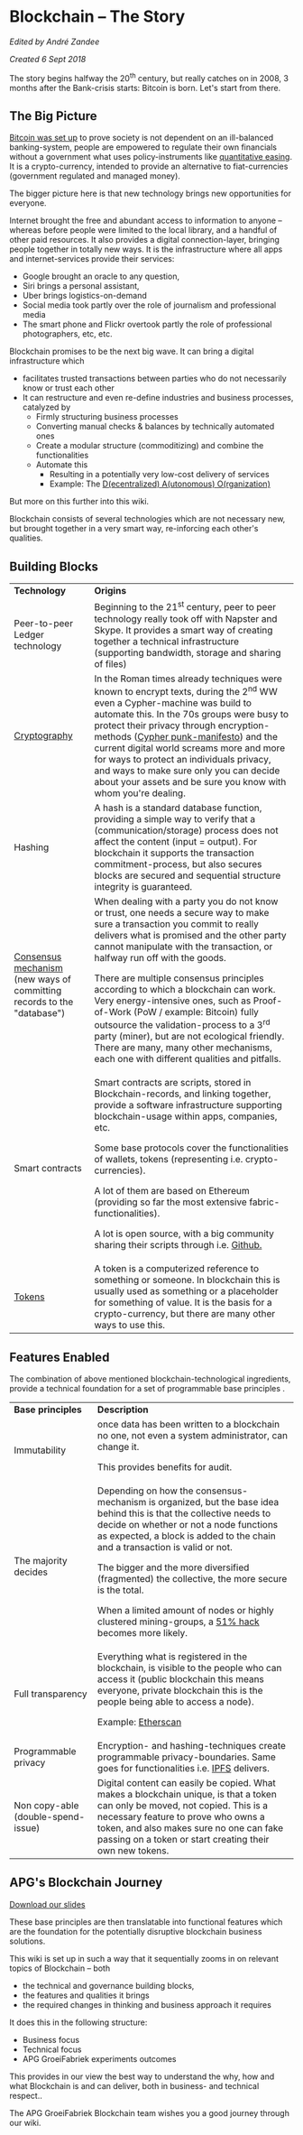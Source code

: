 
# Blockchain – The Story

_Edited by André Zandee_

_Created 6 Sept 2018_

The story begins halfway the 20<sup>th</sup> century, but really catches on in 2008, 3 months after the Bank-crisis starts: Bitcoin is born. Let's start from there.

## The Big Picture

[Bitcoin was set up](https://bitcoin.org/bitcoin.pdf) to prove society is not dependent on an ill-balanced banking-system, people are empowered to regulate their own financials without a government what uses policy-instruments like [quantitative easing](https://en.wikipedia.org/wiki/Quantitative_easing). It is a crypto-currency, intended to provide an alternative to fiat-currencies (government regulated and managed money).

The bigger picture here is that new technology brings new opportunities for everyone. 

Internet brought the free and abundant access to information to anyone – whereas before people were limited to the local library, and a handful of other paid resources. It also provides a digital connection-layer, bringing people together in totally new ways. It is the infrastructure where all apps and internet-services provide their services:



*   Google brought an oracle to any question, 
*   Siri brings a personal assistant, 
*   Uber brings logistics-on-demand
*   Social media took partly over the role of journalism and professional media
*   The smart phone and Flickr overtook partly the role of professional photographers, etc, etc.

Blockchain promises to be the next big wave. It can bring a digital infrastructure which 



*   facilitates trusted transactions between parties who do not necessarily know or trust each other
*   It can restructure and even re-define industries and business processes, catalyzed by
    *   Firmly structuring business processes
    *   Converting manual checks & balances by technically automated ones
    *   Create a modular structure (commoditizing)  and combine the functionalities
    *   Automate this
        *   Resulting in a potentially very low-cost delivery of services
        *   Example: The [D(ecentralized) A(utonomous) O(rganization)](https://nl.wikipedia.org/wiki/Decentrale_autonome_organisatie)

But more on this further into this wiki.

Blockchain consists of several technologies which are not necessary new, but brought together in a very smart way, re-inforcing each other's qualities.

## Building Blocks


<table>
  <tr>
   <td><strong>Technology</strong>
   </td>
   <td><strong>Origins</strong>
   </td>
  </tr>
  <tr>
   <td>Peer-to-peer Ledger technology
   </td>
   <td>Beginning to the 21<sup>st</sup> century, peer to peer technology really took off with Napster and Skype. It provides a smart way of creating together a technical infrastructure (supporting bandwidth, storage and sharing of files)
   </td>
  </tr>
  <tr>
   <td><a href="http://wiki.groeifabriek.com/#/crypto">Cryptography</a>
   </td>
   <td>In the Roman times already techniques were known to encrypt texts, during the 2<sup>nd</sup> WW even a Cypher-machine was build to automate this. In the 70s groups were busy to protect their privacy through encryption-methods (<a href="https://github.com/NakamotoInstitute/nakamotoinstitute.org/blob/master/sni/static/docs/cypherpunk-manifesto.txt">Cypher punk-manifesto</a>) and the current digital world screams more and more for ways to protect an individuals privacy, and ways to make sure only you can decide about your assets and be sure you know with whom you're dealing.
   </td>
  </tr>
  <tr>
   <td>Hashing
   </td>
   <td>A hash is a standard database function, providing a simple way to verify that a (communication/storage) process does not affect the content (input = output). For blockchain it supports the transaction commitment-process, but also secures blocks are secured and sequential structure integrity is guaranteed.
   </td>
  </tr>
  <tr>
   <td><a href="http://wiki.groeifabriek.com/#/consensus">Consensus mechanism</a> (new ways of committing records to the "database")
   </td>
   <td>When dealing with a party you do not know or trust, one needs a secure way to make sure a transaction you commit to really delivers what is promised and the other party cannot manipulate with the transaction, or halfway run off with the goods. 
<p>
There are multiple consensus principles according to which a blockchain can work. Very energy-intensive ones, such as Proof-of-Work (PoW / example: Bitcoin) fully outsource the validation-process to a 3<sup>rd</sup> party (miner), but are not ecological friendly. There are many, many other mechanisms, each one with different qualities and pitfalls.
   </td>
  </tr>
  <tr>
   <td>Smart contracts
   </td>
   <td>Smart contracts are scripts, stored in Blockchain-records, and linking together, provide a software infrastructure supporting blockchain-usage within apps, companies, etc.
<p>
Some base protocols cover the functionalities of wallets, tokens (representing i.e. crypto-currencies). 
<p>
A lot of them are based on Ethereum (providing so far the most extensive fabric-functionalities). 
<p>
A lot is open source, with a big community sharing their scripts through i.e. <a href="https://github.com/">Github.</a>
   </td>
  </tr>
  <tr>
   <td><a href="http://wiki.groeifabriek.com/#/tokenization">Tokens</a>
   </td>
   <td>A token is a computerized reference to something or someone. In blockchain this is usually used as something or a placeholder for something of value. It is the basis for a crypto-currency, but there are many other ways to use this.
   </td>
  </tr>
</table>


## Features Enabled

The combination of above mentioned blockchain-technological ingredients, provide a technical foundation for a set of programmable base principles . 


<table>
  <tr>
   <td><strong>Base principles</strong>
   </td>
   <td><strong>Description</strong>
   </td>
  </tr>
  <tr>
   <td>Immutability
   </td>
   <td>once data has been written to a blockchain no one, not even a system administrator, can change it. 
<p>
This provides benefits for audit.
   </td>
  </tr>
  <tr>
   <td>The majority decides
   </td>
   <td>Depending on how the consensus-mechanism is organized, but the base idea behind this is that the collective needs to decide on whether or not a node functions as expected, a block is added to the chain and a transaction is valid or not.
<p>
The bigger and the more diversified (fragmented) the collective, the more secure is the total.
<p>
When a limited amount of nodes or highly clustered mining-groups, a <a href="https://www.investopedia.com/terms/1/51-attack.asp">51% hack</a> becomes more likely.
   </td>
  </tr>
  <tr>
   <td>Full transparency
   </td>
   <td>Everything what is registered in the blockchain, is visible to the people who can access it (public blockchain this means everyone, private blockchain this is the people being able to access a node).
<p>
Example: <a href="https://etherscan.io/">Etherscan</a>
   </td>
  </tr>
  <tr>
   <td>Programmable privacy
   </td>
   <td>Encryption- and hashing-techniques create programmable privacy-boundaries. Same goes for functionalities i.e. <a href="https://ipfs.io/">IPFS</a> delivers.
   </td>
  </tr>
  <tr>
   <td>Non copy-able (double-spend-issue)
   </td>
   <td>Digital content can easily be copied. What makes a blockchain unique, is that a token can only be moved, not copied. This is a necessary feature to prove who owns a token, and also makes sure no one can fake passing on a token or start creating their own new tokens.
   </td>
  </tr>
</table>


## APG's Blockchain Journey

[Download our slides](https://drive.google.com/file/d/0B7rbxUFehbJGZkhFM1RNQ292eG0xWWk3WV9iZGpjdzUzcUJV/view?usp=sharing)

These base principles are then translatable into functional features which are the foundation for the potentially disruptive blockchain business solutions.

This wiki is set up in such a way that it sequentially zooms in on relevant topics of Blockchain – both

*   the technical and governance building blocks, 
*   the features and qualities it brings
*   the required changes in thinking and business approach it requires

It does this in the following structure:

*   Business focus
*   Technical focus
*   APG GroeiFabriek experiments outcomes

This provides in our view the best way to understand the why, how and what Blockchain is and can deliver, both in business- and technical respect..

The APG GroeiFabriek Blockchain team wishes you a good journey through our wiki.
